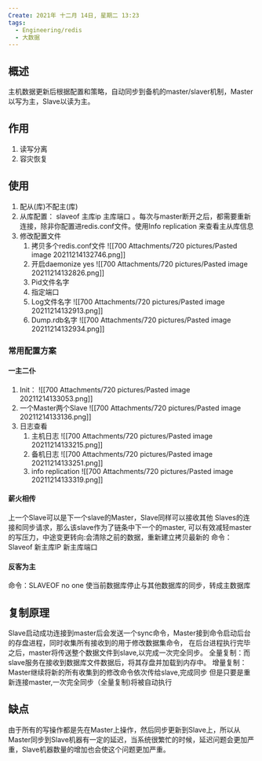 ```yaml
---
Create: 2021年 十二月 14日, 星期二 13:23
tags: 
  - Engineering/redis
  - 大数据
---
```

## 概述
主机数据更新后根据配置和策略，自动同步到备机的master/slaver机制，Master以写为主，Slave以读为主。


## 作用
1. 读写分离
2. 容灾恢复

## 使用
1. 配从(库)不配主(库)
2. 从库配置： slaveof 主库ip 主库端口 。每次与master断开之后，都需要重新连接，除非你配置进redis.conf文件。使用Info replication 来查看主从库信息
3. 修改配置文件
	1. 拷贝多个redis.conf文件 ![[700 Attachments/720 pictures/Pasted image 20211214132746.png]]
	2. 开启daemonize yes ![[700 Attachments/720 pictures/Pasted image 20211214132826.png]]
	3. Pid文件名字
	4. 指定端口
	5. Log文件名字 ![[700 Attachments/720 pictures/Pasted image 20211214132913.png]]
	6. Dump.rdb名字 ![[700 Attachments/720 pictures/Pasted image 20211214132934.png]]


### 常用配置方案
#### 一主二仆
1. Init： ![[700 Attachments/720 pictures/Pasted image 20211214133053.png]]
2. 一个Master两个Slave  ![[700 Attachments/720 pictures/Pasted image 20211214133136.png]]
3. 日志查看
	1. 主机日志  ![[700 Attachments/720 pictures/Pasted image 20211214133215.png]]
	2. 备机日志  ![[700 Attachments/720 pictures/Pasted image 20211214133251.png]]
	3.  info replication   ![[700 Attachments/720 pictures/Pasted image 20211214133319.png]]
	
#### 薪火相传
上一个Slave可以是下一个slave的Master，Slave同样可以接收其他 Slaves的连接和同步请求，那么该slave作为了链条中下一个的master, 可以有效减轻master的写压力，中途变更转向:会清除之前的数据，重新建立拷贝最新的
命令： Slaveof 新主库IP 新主库端口

#### 反客为主
命令：SLAVEOF no one 
使当前数据库停止与其他数据库的同步，转成主数据库


## 复制原理
Slave启动成功连接到master后会发送一个sync命令，Master接到命令启动后台的存盘进程，同时收集所有接收到的用于修改数据集命令， 在后台进程执行完毕之后，master将传送整个数据文件到slave,以完成一次完全同步。
全量复制：而slave服务在接收到数据库文件数据后，将其存盘并加载到内存中。
增量复制：Master继续将新的所有收集到的修改命令依次传给slave,完成同步
但是只要是重新连接master,一次完全同步（全量复制)将被自动执行




## 缺点
由于所有的写操作都是先在Master上操作，然后同步更新到Slave上，所以从Master同步到Slave机器有一定的延迟，当系统很繁忙的时候，延迟问题会更加严重，Slave机器数量的增加也会使这个问题更加严重。